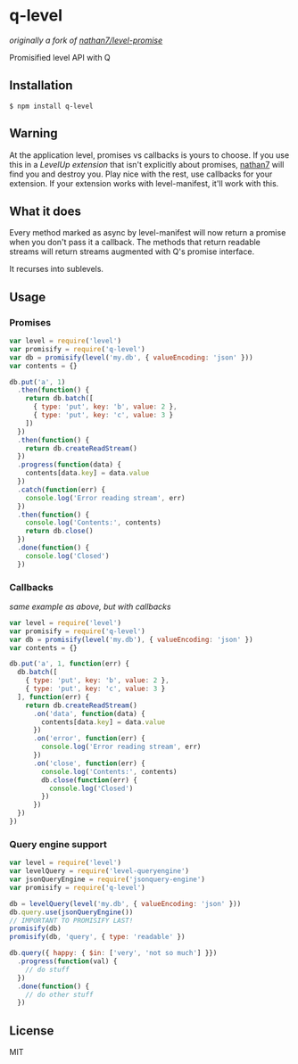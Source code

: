 
# q-level

_originally a fork of [nathan7/level-promise](https://github.com/nathan7/level-promise)_

  Promisified level API with Q

## Installation

    $ npm install q-level

## Warning

  At the application level, promises vs callbacks is yours to choose.
  If you use this in a *LevelUp extension* that isn't explicitly about promises, [nathan7](https://github.com/nathan7) will find you and destroy you.
  Play nice with the rest, use callbacks for your extension.
  If your extension works with level-manifest, it'll work with this.

## What it does

  Every method marked as async by level-manifest will now return a promise when you don't pass it a callback. The methods that return readable streams will return streams augmented with Q's promise interface.

  It recurses into sublevels.

## Usage

### Promises

```js
var level = require('level')
var promisify = require('q-level')
var db = promisify(level('my.db', { valueEncoding: 'json' }))
var contents = {}

db.put('a', 1)
  .then(function() {
    return db.batch([
      { type: 'put', key: 'b', value: 2 },
      { type: 'put', key: 'c', value: 3 }
    ])
  })
  .then(function() {
    return db.createReadStream()
  })
  .progress(function(data) {
    contents[data.key] = data.value
  })
  .catch(function(err) {
    console.log('Error reading stream', err)
  })
  .then(function() {
    console.log('Contents:', contents)
    return db.close()
  })
  .done(function() {
    console.log('Closed')
  })

```

### Callbacks

_same example as above, but with callbacks_

```js
var level = require('level')
var promisify = require('q-level')
var db = promisify(level('my.db'), { valueEncoding: 'json' })
var contents = {}

db.put('a', 1, function(err) {
  db.batch([
    { type: 'put', key: 'b', value: 2 },
    { type: 'put', key: 'c', value: 3 }
  ], function(err) {
    return db.createReadStream()
      .on('data', function(data) {
        contents[data.key] = data.value
      })
      .on('error', function(err) {
        console.log('Error reading stream', err)
      })
      .on('close', function(err) {
        console.log('Contents:', contents)
        db.close(function(err) {
          console.log('Closed')
        })
      })
  })
})
```

### Query engine support

```js
var level = require('level')
var levelQuery = require('level-queryengine')
var jsonQueryEngine = require('jsonquery-engine')
var promisify = require('q-level')

db = levelQuery(level('my.db', { valueEncoding: 'json' }))
db.query.use(jsonQueryEngine())
// IMPORTANT TO PROMISIFY LAST!
promisify(db)
promisify(db, 'query', { type: 'readable' })

db.query({ happy: { $in: ['very', 'not so much'] }})
  .progress(function(val) {
    // do stuff
  })
  .done(function() {
    // do other stuff
  })
```

## License

  MIT
